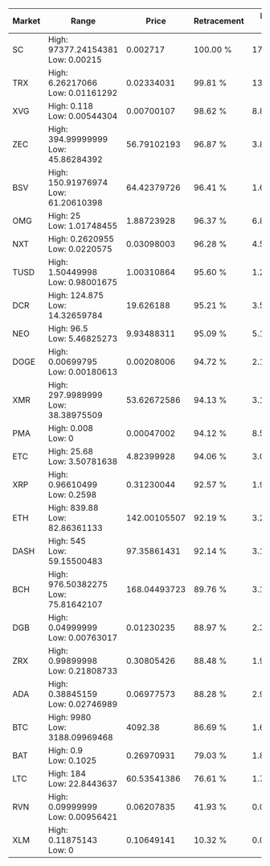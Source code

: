 | Market | Range | Price| Retracement | Doubles to 50% |
| --- | --- | --- | --- | --- |
| SC | High: 97377.24154381<br />Low: 0.00215 | 0.002717 | 100.00 % | 17,919,993.32 |
| TRX | High: 6.26217066<br />Low: 0.01161292 | 0.02334031 | 99.81 % | 134.40 |
| XVG | High: 0.118<br />Low: 0.00544304 | 0.00700107 | 98.62 % | 8.82 |
| ZEC | High: 394.99999999<br />Low: 45.86284392 | 56.79102193 | 96.87 % | 3.88 |
| BSV | High: 150.91976974<br />Low: 61.20610398 | 64.42379726 | 96.41 % | 1.65 |
| OMG | High: 25<br />Low: 1.01748455 | 1.88723928 | 96.37 % | 6.89 |
| NXT | High: 0.2620955<br />Low: 0.0220575 | 0.03098003 | 96.28 % | 4.59 |
| TUSD | High: 1.50449998<br />Low: 0.98001675 | 1.00310864 | 95.60 % | 1.24 |
| DCR | High: 124.875<br />Low: 14.32659784 | 19.626188 | 95.21 % | 3.55 |
| NEO | High: 96.5<br />Low: 5.46825273 | 9.93488311 | 95.09 % | 5.13 |
| DOGE | High: 0.00699795<br />Low: 0.00180613 | 0.00208006 | 94.72 % | 2.12 |
| XMR | High: 297.9989999<br />Low: 38.38975509 | 53.62672586 | 94.13 % | 3.14 |
| PMA | High: 0.008<br />Low: 0 | 0.00047002 | 94.12 % | 8.51 |
| ETC | High: 25.68<br />Low: 3.50781638 | 4.82399928 | 94.06 % | 3.03 |
| XRP | High: 0.96610499<br />Low: 0.2598 | 0.31230044 | 92.57 % | 1.96 |
| ETH | High: 839.88<br />Low: 82.86361133 | 142.00105507 | 92.19 % | 3.25 |
| DASH | High: 545<br />Low: 59.15500483 | 97.35861431 | 92.14 % | 3.10 |
| BCH | High: 976.50382275<br />Low: 75.81642107 | 168.04493723 | 89.76 % | 3.13 |
| DGB | High: 0.04999999<br />Low: 0.00763017 | 0.01230235 | 88.97 % | 2.34 |
| ZRX | High: 0.99899998<br />Low: 0.21808733 | 0.30805426 | 88.48 % | 1.98 |
| ADA | High: 0.38845159<br />Low: 0.02746989 | 0.06977573 | 88.28 % | 2.98 |
| BTC | High: 9980<br />Low: 3188.09969468 | 4092.38 | 86.69 % | 1.61 |
| BAT | High: 0.9<br />Low: 0.1025 | 0.26970931 | 79.03 % | 1.86 |
| LTC | High: 184<br />Low: 22.8443637 | 60.53541386 | 76.61 % | 1.71 |
| RVN | High: 0.09999999<br />Low: 0.00956421 | 0.06207835 | 41.93 % | 0.00 |
| XLM | High: 0.11875143<br />Low: 0 | 0.10649141 | 10.32 % | 0.00 |
